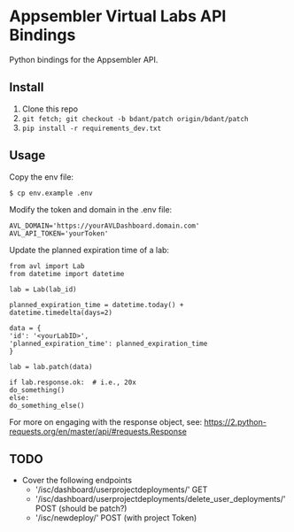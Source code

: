 # Appsembler Virtual Labs API Bindings


Python bindings for the Appsembler API.


## Install

1. Clone this repo
2. `git fetch; git checkout -b bdant/patch origin/bdant/patch`
3. `pip install -r requirements_dev.txt`

## Usage 

Copy the env file:

```
$ cp env.example .env
```

Modify the token and domain in the .env file:

```
AVL_DOMAIN='https://yourAVLDashboard.domain.com'
AVL_API_TOKEN='yourToken'
```

Update the planned expiration time of a lab:


```
from avl import Lab
from datetime import datetime

lab = Lab(lab_id)

planned_expiration_time = datetime.today() + datetime.timedelta(days=2)

data = {
'id': '<yourLabID>',
'planned_expiration_time': planned_expiration_time 
}

lab = lab.patch(data)

if lab.response.ok:  # i.e., 20x
do_something()
else:
do_something_else()
```

For more on engaging with the response object, see: 
https://2.python-requests.org/en/master/api/#requests.Response


## TODO 

* Cover the following endpoints
  * '/isc/dashboard/userprojectdeployments/' GET
  * '/isc/dashboard/userprojectdeployments/delete_user_deployments/' POST (should be patch?)
  * '/isc/newdeploy/' POST (with project Token)
